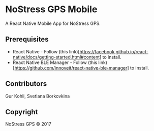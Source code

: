 # NoStress GPS Mobile
A React Native Mobile App for NoStress GPS.


## Prerequisites
* React Native - Follow (this link)[https://facebook.github.io/react-native/docs/getting-started.html#content] to install.
* React Native BLE Manager - Follow (this link)[https://github.com/innoveit/react-native-ble-manager] to install.


## Contributors
Gur Kohli, Svetlana Borkovkina

## Copyright
NoStress GPS © 2017
